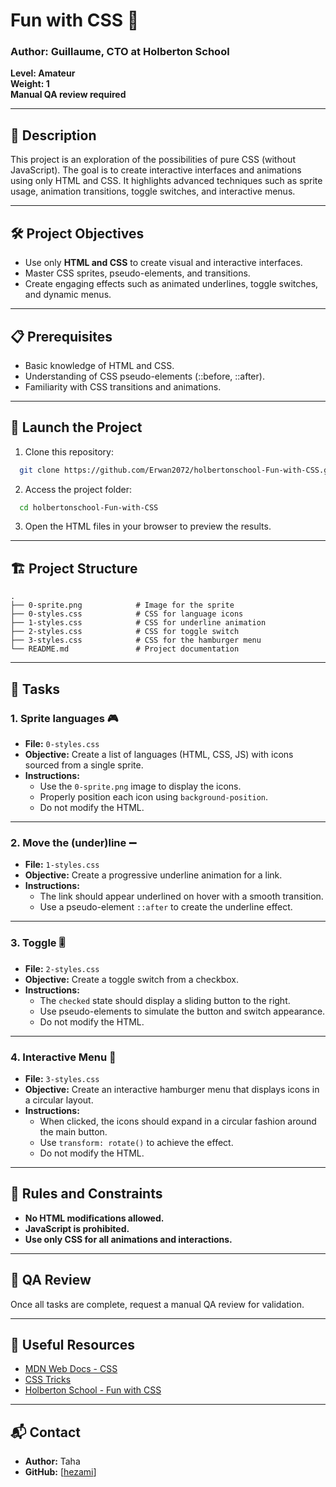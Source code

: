 # Fun with CSS 🎨

### Author: Guillaume, CTO at Holberton School  
**Level: Amateur**  
**Weight: 1**  
**Manual QA review required**  

---

## 📖 Description
This project is an exploration of the possibilities of pure CSS (without JavaScript). The goal is to create interactive interfaces and animations using only HTML and CSS. It highlights advanced techniques such as sprite usage, animation transitions, toggle switches, and interactive menus.

---

## 🛠 Project Objectives
- Use only **HTML and CSS** to create visual and interactive interfaces.
- Master CSS sprites, pseudo-elements, and transitions.
- Create engaging effects such as animated underlines, toggle switches, and dynamic menus.

---

## 📋 Prerequisites
- Basic knowledge of HTML and CSS.
- Understanding of CSS pseudo-elements (::before, ::after).
- Familiarity with CSS transitions and animations.

---

## 🚀 Launch the Project
1. Clone this repository:
```bash
  git clone https://github.com/Erwan2072/holbertonschool-Fun-with-CSS.git
```
2. Access the project folder:
```bash
  cd holbertonschool-Fun-with-CSS
```
3. Open the HTML files in your browser to preview the results.

---

## 🏗 Project Structure

```
.
├── 0-sprite.png            # Image for the sprite
├── 0-styles.css            # CSS for language icons
├── 1-styles.css            # CSS for underline animation
├── 2-styles.css            # CSS for toggle switch
├── 3-styles.css            # CSS for the hamburger menu
└── README.md               # Project documentation
```

---

## 📂 Tasks

### 1. Sprite languages 🎮
- **File:** `0-styles.css`
- **Objective:** Create a list of languages (HTML, CSS, JS) with icons sourced from a single sprite.
- **Instructions:**
  - Use the `0-sprite.png` image to display the icons.
  - Properly position each icon using `background-position`.
  - Do not modify the HTML.

---

### 2. Move the (under)line ➖
- **File:** `1-styles.css`
- **Objective:** Create a progressive underline animation for a link.
- **Instructions:**
  - The link should appear underlined on hover with a smooth transition.
  - Use a pseudo-element `::after` to create the underline effect.

---

### 3. Toggle 🎚️
- **File:** `2-styles.css`
- **Objective:** Create a toggle switch from a checkbox.
- **Instructions:**
  - The `checked` state should display a sliding button to the right.
  - Use pseudo-elements to simulate the button and switch appearance.
  - Do not modify the HTML.

---

### 4. Interactive Menu 🍔
- **File:** `3-styles.css`
- **Objective:** Create an interactive hamburger menu that displays icons in a circular layout.
- **Instructions:**
  - When clicked, the icons should expand in a circular fashion around the main button.
  - Use `transform: rotate()` to achieve the effect.
  - Do not modify the HTML.

---

## 📜 Rules and Constraints
- **No HTML modifications allowed.**
- **JavaScript is prohibited.**
- **Use only CSS for all animations and interactions.**

---

## 📢 QA Review
Once all tasks are complete, request a manual QA review for validation.

---

## 📄 Useful Resources
- [MDN Web Docs - CSS](https://developer.mozilla.org/en-US/docs/Web/CSS)
- [CSS Tricks](https://css-tricks.com/)
- [Holberton School - Fun with CSS](https://www.holbertonschool.com)

---

## 📬 Contact
- **Author:** Taha  
- **GitHub:** [[hezami]([url](https://github.com/KhezamiTaha))]

